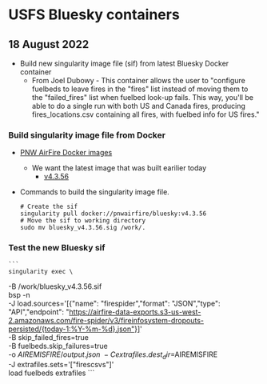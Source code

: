 # USFS Bluesky containers

## 18 August 2022
- Build new singularity image file (sif) from latest Bluesky Docker container
  - From Joel Dubowy - This container allows the user to "configure fuelbeds to leave fires in the "fires" list instead of moving them to the "failed_fires" list when fuelbed look-up fails.  This way, you'll be able to do a single run with both US and Canada fires, producing fires_locations.csv containing all fires, with fuelbed info for US fires."

### Build singularity image file from Docker
- [PNW AirFire Docker images](https://hub.docker.com/r/pnwairfire/bluesky/tags)
  - We want the latest image that was built earilier today
    - [v4.3.56](https://hub.docker.com/layers/bluesky/pnwairfire/bluesky/v4.3.56/images/sha256-404f3adbc0b83aadc953cce52593e7ccffe6224373b0aa4b54fd8e3105769439?context=explore)

- Commands to build the singularity image file.
  ```
  # Create the sif
  singularity pull docker://pnwairfire/bluesky:v4.3.56
  # Move the sif to working directory
  sudo mv bluesky_v4.3.56.sig /work/.
  ```

### Test the new Bluesky sif

    ```
    singularity exec \
   -B /work/bluesky_v4.3.56.sif \
    bsp -n \
        -J load.sources='[{"name": "firespider","format": "JSON","type": "API","endpoint": "https://airfire-data-exports.s3-us-west-2.amazonaws.com/fire-spider/v3/fireinfosystem-dropouts-persisted/{today-1:%Y-%m-%d}.json"}]' \
        -B skip_failed_fires=true \
        -B fuelbeds.skip_failures=true \
        -o $AIREMISFIRE/output.json \
        -C extrafiles.dest_dir=$AIREMISFIRE \
        -J extrafiles.sets='["firescsvs"]' \
    load fuelbeds extrafiles
    ```